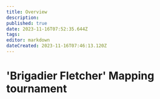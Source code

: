 ```yaml
---
title: Overview
description: 
published: true
date: 2023-11-16T07:52:35.644Z
tags: 
editor: markdown
dateCreated: 2023-11-16T07:46:13.120Z
---
```


# 'Brigadier Fletcher' Mapping tournament
